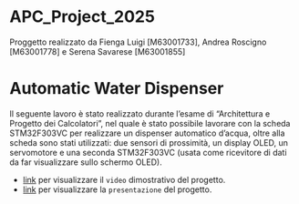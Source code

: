 # APC_Project_2025
Proggetto realizzato da Fienga Luigi [M63001733], Andrea Roscigno [M63001778] e Serena Savarese [M63001855]

# Automatic Water Dispenser

Il seguente lavoro è stato realizzato durante l’esame di “Architettura e Progetto dei Calcolatori”, nel quale è stato possibile lavorare con la scheda STM32F303VC per realizzare un dispenser automatico d’acqua, oltre alla scheda sono stati utilizzati: due sensori di prossimità, un display OLED, un servomotore e una seconda STM32F303VC (usata come ricevitore di dati da far visualizzare sullo schermo OLED). 

- [link](https://youtu.be/v_JCXkIU3Ts) per visualizzare il `video` dimostrativo del progetto.
- [link](https://drive.google.com/file/d/18TLXvo9eXZA-Rh1_AkP6cX_L0d7Ztzi6/view?usp=sharing) per visualizzare la `presentazione` del progetto.
